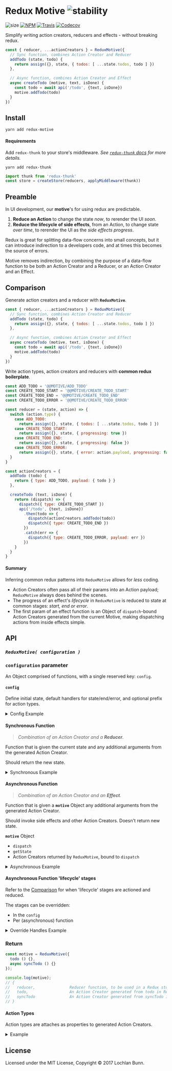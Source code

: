 # Redux Motive ![stability](https://img.shields.io/badge/stability-%20%20%20%20%20experimental-red.svg)

![size](https://img.shields.io/badge/gzip%20size-2.16%20kB-grey.svg)
[![NPM](https://img.shields.io/npm/v/redux-motive.svg)](https://npmjs.com/package/redux-motive)
[![Travis](https://img.shields.io/travis/loklaan/redux-motive.svg)](https://travis-ci.org/loklaan/redux-motive)
[![Codecov](https://img.shields.io/codecov/c/github/loklaan/redux-motive.svg)](https://codecov.io/gh/loklaan/redux-motive)

Simplify writing action creators, reducers and effects - without breaking redux.


```js
const { reducer, ...actionCreators } = ReduxMotive({
  // Sync function, combines Action Creator and Reducer
  addTodo (state, todo) {
    return assign({}, state, { todos: [ ...state.todos, todo ] })
  },

  // Async function, combines Action Creator and Effect
  async createTodo (motive, text, isDone) {
    const todo = await api('/todo', {text, isDone})
    motive.addTodo(todo)
  }
})
```

## Install

```shell
yarn add redux-motive
```

#### Requirements

Add `redux-thunk` to your store's middleware. _See [`redux-thunk` docs][redux-thunk] for more details._

```shell
yarn add redux-thunk
```

```js
import thunk from 'redux-thunk'
const store = createStore(reducers, applyMiddleware(thunk))
```

## Preamble

In UI development, our **motive**'s for using redux are predictable.

1. **Reduce an Action** to change the state _now_, to rerender the UI _soon_.
2. **Reduce the lifecycle of side effects**, from an Action, to change state _over time_, to rerender the UI as the _side effects progress_.

Redux is great for splitting data-flow concerns into small concepts, but it can introduce indirection to a developers code, and at times this becomes the source of errors.

Motive removes indirection, by combining the purpose of a data-flow function to be both an Action Creator and a Reducer, or an Action Creator and an Effect.

## Comparison

Generate action creators and a reducer with **`ReduxMotive`**.
```js
const { reducer, ...actionCreators } = ReduxMotive({
  // Sync function, combines Action Creator and Reducer
  addTodo (state, todo) {
    return assign({}, state, { todos: [ ...state.todos, todo ] })
  },

  // Async function, combines Action Creator and Effect
  async createTodo (motive, text, isDone) {
    const todo = await api('/todo', {text, isDone})
    motive.addTodo(todo)
  }
})
```

Write action types, action creators and reducers with **common redux boilerplate**.
```js
const ADD_TODO = '@@MOTIVE/ADD_TODO'
const CREATE_TODO_START = '@@MOTIVE/CREATE_TODO_START'
const CREATE_TODO_END = '@@MOTIVE/CREATE_TODO_END'
const CREATE_TODO_ERROR = '@@MOTIVE/CREATE_TODO_ERROR'

const reducer = (state, action) => {
  switch (action.type) {
    case ADD_TODO:
      return assign({}, state, { todos: [ ...state.todos, todo ] })
    case CREATE_TODO_START:
      return assign({}, state, { progressing: true })
    case CREATE_TODO_END:
      return assign({}, state, { progressing: false })
    case CREATE_TODO_ERROR:
      return assign({}, state, { error: action.payload, progressing: false })
  }
}

const actionCreators = {
  addTodo (todo) {
    return { type: ADD_TODO, payload: { todo } }
  },

  createTodo (text, isDone) {
    return (dispatch) => {
      dispatch({ type: CREATE_TODO_START })
      api('/todo', {text, isDone})
        .then(todo => {
          dispatch(actionCreators.addTodo(todo))
          dispatch({ type: CREATE_TODO_END })
        })
        .catch(err => {
          dispatch({ type: CREATE_TODO_ERROR, payload: err })
        })
    }
  }
}
```

#### Summary

Inferring common redux patterns into `ReduxMotive` allows for _less_ coding.

* Action Creators often pass all of their params into an Action payload; `ReduxMotive` always does behind the scenes.
* The progress of an effect's _lifecycle_ in `ReduxMotive` is reduced to state at common stages: _start, end or error_.
* The first param of an effect function is an Object of `dispatch`-bound Action Creators generated from the current Motive, making dispatching actions from inside effects simple.

## API

### *`ReduxMotive( configuration )`*

### `configuration` parameter

An Object comprised of functions, with a single reserved key: `config`.

#### `config`

Define initial state, default handlers for state/end/error, and optional prefix for action types.

<details>
<summary>Config Example</summary>
  <p>

```js

ReduxMotive({
  // Default config values
  config: {
    prefix: ''
    initialState: {},
    handlers: {
      start: (state) => assign({}, state, { progressing: true }),
      end: (state) => assign({}, state, { progressing: false }),
      error: (state, error) => assign({}, state, { progressing: false, error })
    },
  }
})
```

  </p>
</details>

#### Synchronous Function

> _Combination of an Action Creator and a **Reducer**._

Function that is given the current state and any additional arguments from the generated Action Creator.

Should return the new state.

<details>
<summary>Synchronous Example</summary>
  <p>

```js
const { todo } = ReduxMotive({
  todo (state, isDone) {
    return assign({}, state, { isDone })
  }
})

dispatch( todo(true) )
```

  </p>
</details>

#### Asynchronous Function

> _Combination of an Action Creator and an **Effect**._

Function that is given a **`motive`** Object any additional arguments from the generated Action Creator.

Should invoke side effects and other Action Creators. Doesn't return new state.

**`motive`** Object  
* `dispatch`
* `getState`
* Action Creators returned by `ReduxMotive`, bound to `dispatch`

<details>
<summary>Asynchronous Example</summary>
  <p>

```js
ReduxMotive({
  // ...

  async syncTodo (motive) {
    const todo = await api();
    motive.todo(todo.isDone)
  }
})
```

  </p>
</details>

#### Asynchronous Function 'lifecycle' stages

Refer to the [Comparison](#comparison) for when 'lifecycle' stages are actioned and reduced.

The stages can be overridden:  
* In the `config`
* Per (asynchronous) function

<details>
<summary>Override Handles Example</summary>
  <p>

```js
ReduxMotive({
  syncTodo: {
    handlers: {
      start (start) { /* ... */ },
      end (start) { /* ... */ },
      error (start) { /* ... */ }
    },
    async effect (motive) {
      const todo = await api();
      motive.todo(todo.isDone)
    }
  }
})
```

  </p>
</details>

### Return

```js
const motive = ReduxMotive({
  todo () {},
  async syncTodo () {}
});

console.log(motive);
// {
//   reducer,               Reducer function, to be used in a Redux store
//   todo,                  An Action Creator generated from todo in ReduxMotive
//   syncTodo               An Action Creator generated from syncTodo in ReduxMotive
// }
```

#### Action Types

Action types are attaches as properties to generated Action Creators.

<details>
<summary>Example</summary>
  <p>

```js
console.log(motive.todo.ACTION_TYPE)
// @@MOTIVE/<PREFIX>/TODO_SYNC

console.log(motive.syncTodo.ACTION_TYPE_START)
// @@MOTIVE/<PREFIX>/SYNC_TODO_START
console.log(motive.syncTodo.ACTION_TYPE_END)
// @@MOTIVE/<PREFIX>/SYNC_TODO_END
console.log(motive.syncTodo.ACTION_TYPE_ERROR)
// @@MOTIVE/<PREFIX>/SYNC_TODO_ERROR
```

  </p>
</details>

## License

Licensed under the MIT License, Copyright © 2017 Lochlan Bunn.

[redux-thunk]: https://github.com/gaearon/redux-thunk
